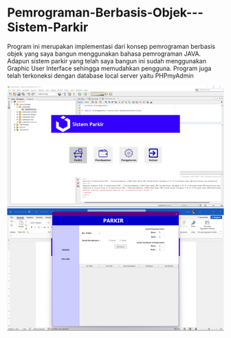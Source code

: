 # Pemrograman-Berbasis-Objek---Sistem-Parkir

Program ini merupakan implementasi dari konsep pemrograman berbasis objek yang saya bangun menggunakan bahasa pemrograman JAVA. 
Adapun sistem parkir yang telah saya bangun ini sudah menggunakan Graphic User Interface sehingga memudahkan pengguna.
Program juga telah terkoneksi dengan database local server yaitu PHPmyAdmin
<p align="center">
  <img src="https://github.com/Winchester97/Pemrograman-Berbasis-Objek---Sistem-Parkir/blob/main/pic/pic%201.png" title="hover text">
  <img src="https://github.com/Winchester97/Pemrograman-Berbasis-Objek---Sistem-Parkir/blob/main/pic/pic%202.png" title="hover text">
</p>
